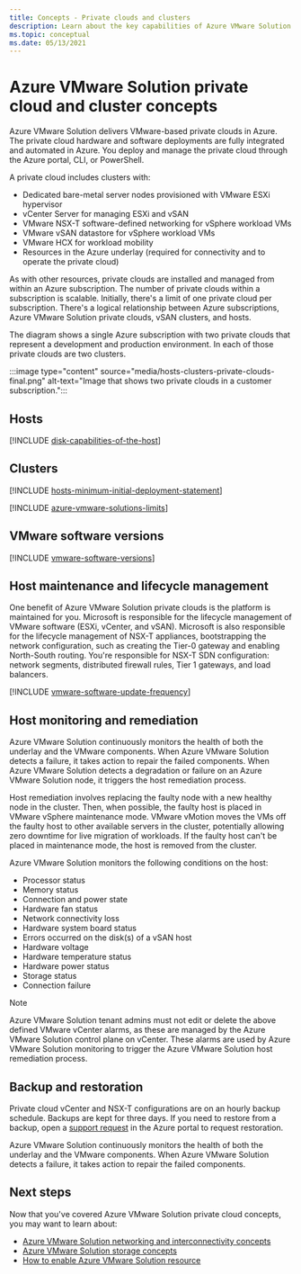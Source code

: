 ```yaml
---
title: Concepts - Private clouds and clusters
description: Learn about the key capabilities of Azure VMware Solution software-defined data centers and vSphere clusters. 
ms.topic: conceptual
ms.date: 05/13/2021
---
```


#  Azure VMware Solution private cloud and cluster concepts

Azure VMware Solution delivers VMware-based private clouds in Azure. The private cloud hardware and software deployments are fully integrated and automated in Azure. You deploy and manage the private cloud through the Azure portal, CLI, or PowerShell.  

A private cloud includes clusters with:

- Dedicated bare-metal server nodes provisioned with VMware ESXi hypervisor 
- vCenter Server for managing ESXi and vSAN 
- VMware NSX-T software-defined networking for vSphere workload VMs  
- VMware vSAN datastore for vSphere workload VMs  
- VMware HCX for workload mobility  
- Resources in the Azure underlay (required for connectivity and to operate the private cloud)

As with other resources, private clouds are installed and managed from within an Azure subscription. The number of private clouds within a subscription is scalable. Initially, there's a limit of one private cloud per subscription.  There's a logical relationship between Azure subscriptions, Azure VMware Solution private clouds, vSAN clusters, and hosts. 

The diagram shows a single Azure subscription with two private clouds that represent a development and production environment. In each of those private clouds are two clusters. 

:::image type="content" source="media/hosts-clusters-private-clouds-final.png" alt-text="Image that shows two private clouds in a customer subscription.":::

## Hosts

[!INCLUDE [disk-capabilities-of-the-host](includes/disk-capabilities-of-the-host.md)]

## Clusters

[!INCLUDE [hosts-minimum-initial-deployment-statement](includes/hosts-minimum-initial-deployment-statement.md)]

[!INCLUDE [azure-vmware-solutions-limits](includes/azure-vmware-solutions-limits.md)]

## VMware software versions

[!INCLUDE [vmware-software-versions](includes/vmware-software-versions.md)]

## Host maintenance and lifecycle management

One benefit of Azure VMware Solution private clouds is the platform is maintained for you.  Microsoft is responsible for the lifecycle management of VMware software (ESXi, vCenter, and vSAN). Microsoft is also responsible for the lifecycle management of NSX-T appliances, bootstrapping the network configuration, such as creating the Tier-0 gateway and enabling North-South routing. You're responsible for NSX-T SDN configuration: network segments, distributed firewall rules, Tier 1 gateways, and load balancers. 

[!INCLUDE [vmware-software-update-frequency](includes/vmware-software-update-frequency.md)]

## Host monitoring and remediation

Azure VMware Solution continuously monitors the health of both the underlay and the VMware components. When Azure VMware Solution detects a failure, it takes action to repair the failed components. When Azure VMware Solution detects a degradation or failure on an Azure VMware Solution node, it triggers the host remediation process. 

Host remediation involves replacing the faulty node with a new healthy node in the cluster. Then, when possible, the faulty host is placed in VMware vSphere maintenance mode. VMware vMotion moves the VMs off the faulty host to other available servers in the cluster, potentially allowing zero downtime for live migration of workloads. If the faulty host can't be placed in maintenance mode, the host is removed from the cluster.

Azure VMware Solution monitors the following conditions on the host:  

- Processor status 
- Memory status 
- Connection and power state 
- Hardware fan status 
- Network connectivity loss 
- Hardware system board status 
- Errors occurred on the disk(s) of a vSAN host 
- Hardware voltage 
- Hardware temperature status 
- Hardware power status 
- Storage status 
- Connection failure 

> [!NOTE]
> Azure VMware Solution tenant admins must not edit or delete the above defined VMware vCenter alarms, as these are managed by the Azure VMware Solution control plane on vCenter. These alarms are used by Azure VMware Solution monitoring to trigger the Azure VMware Solution host remediation process.

## Backup and restoration

Private cloud vCenter and NSX-T configurations are on an hourly backup schedule.  Backups are kept for three days. If you need to restore from a backup, open a [support request](https://rc.portal.azure.com/#create/Microsoft.Support) in the Azure portal to request restoration.

Azure VMware Solution continuously monitors the health of both the underlay and the VMware components. When Azure VMware Solution detects a failure, it takes action to repair the failed components.

## Next steps

Now that you've covered Azure VMware Solution private cloud concepts, you may want to learn about: 

- [Azure VMware Solution networking and interconnectivity concepts](concepts-networking.md)
- [Azure VMware Solution storage concepts](concepts-storage.md)
- [How to enable Azure VMware Solution resource](deploy-azure-vmware-solution.md#step-1-register-the-microsoftavs-resource-provider)

<!-- LINKS - internal -->
[concepts-networking]: ./concepts-networking.md

<!-- LINKS - external-->
[VCSA versions]: https://kb.vmware.com/s/article/2143838
[ESXi versions]: https://kb.vmware.com/s/article/2143832
[vSAN versions]: https://kb.vmware.com/s/article/2150753

